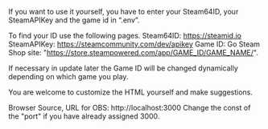 If you want to use it yourself, you have to enter your Steam64ID, your SteamAPIKey and the game id in “.env”.

To find your ID use the following pages.
Steam64ID: https://steamid.io
SteamAPIKey: https://steamcommunity.com/dev/apikey
Game ID: Go Steam Shop site: "https://store.steampowered.com/app/GAME_ID/GAME_NAME/".

If necessary in update later the Game ID will be changed dynamically depending on which game you play.

You are welcome to customize the HTML yourself and make suggestions.

Browser Source, URL for OBS: http://localhost:3000
Change the const of the "port" if you have already assigned 3000.
